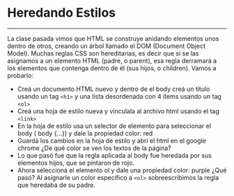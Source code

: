 # Heredando Estilos
___
La clase pasada vimos que HTML se construye anidando elementos unos dentro de otros, creando un árbol llamado el DOM \(Document Object Model\). Muchas reglas CSS son hereditarias, es decir que si se las asignamos a un elemento HTML \(padre, o parent\), esa regla derramará a los elementos que contenga dentro de él \(sus hijos, o children\). Vamos a probarlo:

- Creá un documento HTML nuevo y dentro de el body creá un título usando un tag ``<h1>`` y una lista desordenada con 4 items usando un tag ``<ol>``
- Creá una hoja de estilo nueva y vinculala al archivo html usando el tag ``<link>``
- En la hoja de estilo usa un selector de elemento para seleccionar el body \( body \{…\}\) y dale la propiedad color: red
- Guardá los cambios en la hoja de estilo y abrí el html en el google chrome ¿De qué color se ven los textos de la página?
- Lo que pasó fue que la regla aplicada al body fue heredada por sus elementos hijos, que se pintaron de rojo.
- Ahora seleccioná el elemento ol y dale una propiedad color: purple
¿Qué pasó? Al asignarle un color específico a ``<ol>`` sobreescribimos la regla que heredaba de su padre.